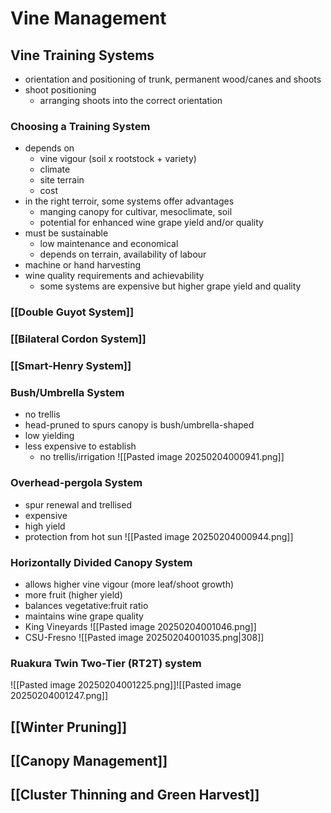 # Vine Management
## Vine Training Systems
- orientation and positioning of trunk, permanent wood/canes and shoots
- shoot positioning
	- arranging shoots into the correct orientation
### Choosing a Training System
- depends on
	- vine vigour (soil x rootstock + variety)
	- climate
	- site terrain
	- cost
- in the right terroir, some systems offer advantages
	- manging canopy for cultivar, mesoclimate, soil
	- potential for enhanced wine grape yield and/or quality
- must be sustainable
	- low maintenance and economical
	- depends on terrain, availability of labour
- machine or hand harvesting
- wine quality requirements and achievability
	- some systems are expensive but higher grape yield and quality
### [[Double Guyot System]]
### [[Bilateral Cordon System]]
### [[Smart-Henry System]]
### Bush/Umbrella System
- no trellis
- head-pruned to spurs canopy is bush/umbrella-shaped
- low yielding
- less expensive to establish
	- no trellis/irrigation
![[Pasted image 20250204000941.png]]
### Overhead-pergola System
- spur renewal and trellised
- expensive
- high yield
- protection from hot sun
![[Pasted image 20250204000944.png]]
### Horizontally Divided Canopy System
- allows higher vine vigour (more leaf/shoot growth)
- more fruit (higher yield)
- balances vegetative:fruit ratio
- maintains wine grape quality
- King Vineyards ![[Pasted image 20250204001046.png]]
- CSU-Fresno ![[Pasted image 20250204001035.png|308]]
### Ruakura Twin Two-Tier (RT2T) system
![[Pasted image 20250204001225.png]]![[Pasted image 20250204001247.png]]
## [[Winter Pruning]]
## [[Canopy Management]]
## [[Cluster Thinning and Green Harvest]]